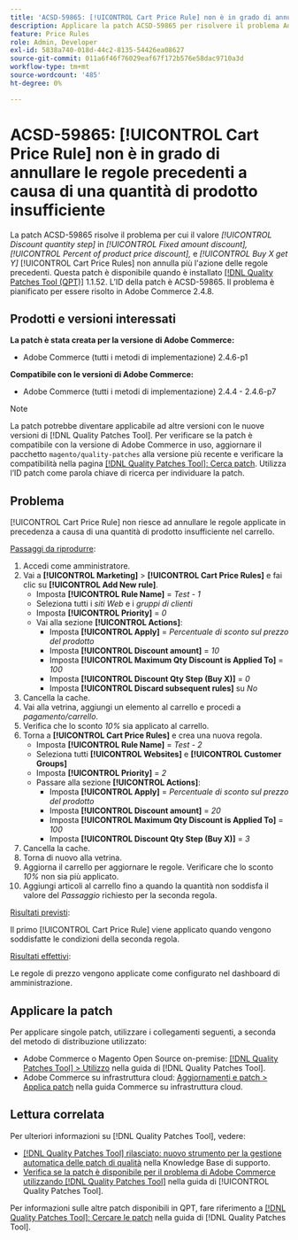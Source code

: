 ```yaml
---
title: 'ACSD-59865: [!UICONTROL Cart Price Rule] non è in grado di annullare le regole precedenti a causa di una quantità di prodotto insufficiente'
description: Applicare la patch ACSD-59865 per risolvere il problema Adobe Commerce in cui il valore *Incremento quantità sconto* in *Sconto importo fisso,* *Percentuale sconto prezzo prodotto,* e *Acquista X ottieni Y* [!UICONTROL Cart Price Rules] non annulla più l'azione delle regole precedenti.
feature: Price Rules
role: Admin, Developer
exl-id: 5838a740-018d-44c2-8135-54426ea08627
source-git-commit: 011a6f46f76029eaf67f172b576e58dac9710a3d
workflow-type: tm+mt
source-wordcount: '485'
ht-degree: 0%

---
```


# ACSD-59865: [!UICONTROL Cart Price Rule] non è in grado di annullare le regole precedenti a causa di una quantità di prodotto insufficiente

La patch ACSD-59865 risolve il problema per cui il valore *[!UICONTROL Discount quantity step]* in *[!UICONTROL Fixed amount discount],* *[!UICONTROL Percent of product price discount],* e *[!UICONTROL Buy X get Y]* [!UICONTROL Cart Price Rules] non annulla più l&#39;azione delle regole precedenti. Questa patch è disponibile quando è installato [[!DNL Quality Patches Tool (QPT)]](https://experienceleague.adobe.com/en/docs/commerce-operations/tools/quality-patches-tool/quality-patches-tool-to-self-serve-quality-patches) 1.1.52. L’ID della patch è ACSD-59865. Il problema è pianificato per essere risolto in Adobe Commerce 2.4.8.

## Prodotti e versioni interessati

**La patch è stata creata per la versione di Adobe Commerce:**

* Adobe Commerce (tutti i metodi di implementazione) 2.4.6-p1

**Compatibile con le versioni di Adobe Commerce:**

* Adobe Commerce (tutti i metodi di implementazione) 2.4.4 - 2.4.6-p7

>[!NOTE]
>
>La patch potrebbe diventare applicabile ad altre versioni con le nuove versioni di [!DNL Quality Patches Tool]. Per verificare se la patch è compatibile con la versione di Adobe Commerce in uso, aggiornare il pacchetto `magento/quality-patches` alla versione più recente e verificare la compatibilità nella pagina [[!DNL Quality Patches Tool]: Cerca patch](https://experienceleague.adobe.com/tools/commerce-quality-patches/index.html). Utilizza l’ID patch come parola chiave di ricerca per individuare la patch.

## Problema

[!UICONTROL Cart Price Rule] non riesce ad annullare le regole applicate in precedenza a causa di una quantità di prodotto insufficiente nel carrello.

<u>Passaggi da riprodurre</u>:

1. Accedi come amministratore.
1. Vai a **[!UICONTROL Marketing]** > **[!UICONTROL Cart Price Rules]** e fai clic su **[!UICONTROL Add New rule]**.
   * Imposta **[!UICONTROL Rule Name]** = *Test - 1*
   * Seleziona tutti i *siti Web* e i *gruppi di clienti*
   * Imposta **[!UICONTROL Priority]** = *0*
   * Vai alla sezione **[!UICONTROL Actions]**:
      * Imposta **[!UICONTROL Apply]** = *Percentuale di sconto sul prezzo del prodotto*
      * Imposta **[!UICONTROL Discount amount]** = *10*
      * Imposta **[!UICONTROL Maximum Qty Discount is Applied To]** = *100*
      * Imposta **[!UICONTROL Discount Qty Step (Buy X)]** = *0*
      * Imposta **[!UICONTROL Discard subsequent rules]** su *No*
1. Cancella la cache.
1. Vai alla vetrina, aggiungi un elemento al carrello e procedi a *pagamento/carrello*.
1. Verifica che lo sconto *10%* sia applicato al carrello.
1. Torna a **[!UICONTROL Cart Price Rules]** e crea una nuova regola.
   * Imposta **[!UICONTROL Rule Name]** = *Test - 2*
   * Seleziona tutti **[!UICONTROL Websites]** e **[!UICONTROL Customer Groups]**
   * Imposta **[!UICONTROL Priority]** = *2*
   * Passare alla sezione **[!UICONTROL Actions]**:
      * Imposta **[!UICONTROL Apply]** = *Percentuale di sconto sul prezzo del prodotto*
      * Imposta **[!UICONTROL Discount amount]** = *20*
      * Imposta **[!UICONTROL Maximum Qty Discount is Applied To]** = *100*
      * Imposta **[!UICONTROL Discount Qty Step (Buy X)]** = *3*
1. Cancella la cache.
1. Torna di nuovo alla vetrina.
1. Aggiorna il carrello per aggiornare le regole. Verificare che lo sconto *10%* non sia più applicato.
1. Aggiungi articoli al carrello fino a quando la quantità non soddisfa il valore del *Passaggio* richiesto per la seconda regola.

<u>Risultati previsti</u>:

Il primo [!UICONTROL Cart Price Rule] viene applicato quando vengono soddisfatte le condizioni della seconda regola.

<u>Risultati effettivi</u>:

Le regole di prezzo vengono applicate come configurato nel dashboard di amministrazione.

## Applicare la patch

Per applicare singole patch, utilizzare i collegamenti seguenti, a seconda del metodo di distribuzione utilizzato:

* Adobe Commerce o Magento Open Source on-premise: [[!DNL Quality Patches Tool] > Utilizzo](/help/tools/quality-patches-tool/usage.md) nella guida di [!DNL Quality Patches Tool].
* Adobe Commerce su infrastruttura cloud: [Aggiornamenti e patch > Applica patch](https://experienceleague.adobe.com/docs/commerce-cloud-service/user-guide/develop/upgrade/apply-patches.html) nella guida Commerce su infrastruttura cloud.

## Lettura correlata

Per ulteriori informazioni su [!DNL Quality Patches Tool], vedere:

* [[!DNL Quality Patches Tool] rilasciato: nuovo strumento per la gestione automatica delle patch di qualità](https://experienceleague.adobe.com/en/docs/commerce-operations/tools/quality-patches-tool/quality-patches-tool-to-self-serve-quality-patches) nella Knowledge Base di supporto.
* [Verifica se la patch è disponibile per il problema di Adobe Commerce utilizzando  [!DNL Quality Patches Tool]](/help/tools/quality-patches-tool/patches-available-in-qpt/check-patch-for-magento-issue-with-magento-quality-patches.md) nella guida di [!UICONTROL Quality Patches Tool].

Per informazioni sulle altre patch disponibili in QPT, fare riferimento a [[!DNL Quality Patches Tool]: Cercare le patch](https://experienceleague.adobe.com/tools/commerce-quality-patches/index.html) nella guida di [!DNL Quality Patches Tool].
